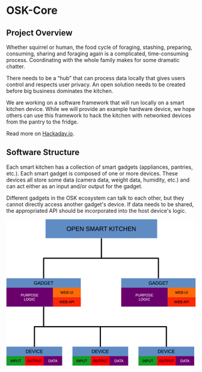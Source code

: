 # OSK-Core

## Project Overview
Whether squirrel or human, the food cycle of foraging, stashing, preparing, consuming, sharing and foraging again is a complicated, time-consuming process. Coordinating with the whole family makes for some dramatic chatter.

There needs to be a “hub” that can process data locally that gives users control and respects user privacy. An open solution needs to be created before big business dominates the kitchen.

We are working on a software framework that will run locally on a smart kitchen device. While we will provide an example hardware device, we hope others can use this framework to hack the kitchen with networked devices from the pantry to the fridge.

Read more on [Hackaday.io](https://hackaday.io/project/165563-sk-squirrel).

## Software Structure
Each smart kitchen has a collection of smart gadgets (appliances, pantries, etc.).  Each smart gadget is composed of one or more devices.  These devices all store some data (camera data, weight data, humidity, etc.) and can act either as an input and/or output for the gadget.

Different gadgets in the OSK ecosystem can talk to each other, but they cannot directly access another gadget's device.  If data needs to be shared, the appropriated API should be incorporated into the host device's logic.

![Software Structure](./assets/OSK-softwarestruct.png)
